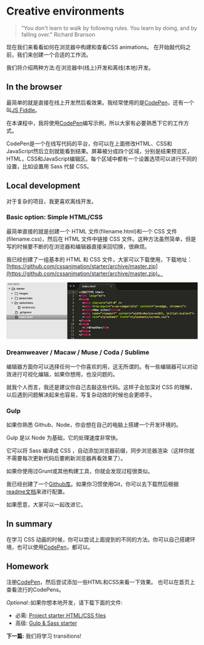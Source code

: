 # Creative environments

> "You don't learn to walk by following rules. You learn by doing, and by falling over."
> Richard Branson

现在我们来看看如何在浏览器中构建和查看CSS animations。 在开始敲代码之前，我们来创建一个合适的工作流。

我们将介绍两种方法:在浏览器中(线上)开发和离线(本地)开发。

## In the browser

最简单的就是直接在线上开发然后看效果。我经常使用的是[CodePen](Codepen.io)，还有一个叫[JS Fiddle](http://jsfiddle.net/)。

在本课程中，我将使用[CodePen](http://codepen.io)编写示例，所以大家有必要熟悉下它的工作方式。

CodePen是一个在线写代码的平台，你可以在上面修改HTML、CSS和JavaScript然后立刻就能看到结果。屏幕被分成四个区域，分别是结果预览区，HTML，CSS和JavaScript编辑区。每个区域中都有一个设置选项可以进行不同的设置，比如设置用 Sass 代替 CSS。

## Local development

对于复杂的项目，我更喜欢离线开发。

### Basic option: Simple HTML/CSS

最简单直接的就是创建一个 HTML 文件(filename.html)和一个 CSS 文件(filename.css)，然后在 HTML 文件中链接 CSS 文件。这种方法虽然简单，但是写的时候要不断的在浏览器和编辑器直接来回切换，很麻烦。


我已经创建了一组基本的 HTML 和 CSS 文件，大家可以下载使用，下载地址：[https://github.com/cssanimation/starter/archive/master.zip](https://github.com/cssanimation/starter/archive/master.zip)。

![Starting files](images/files.jpg)

### Dreamweaver / Macaw / Muse / Coda / Sublime

编辑器方面你可以选择任何一个你喜欢的用，这无所谓的。有一些编辑器可以对动效进行可视化编辑，如果你想用，也没问题的。

就我个人而言，我还是建议你自己去敲这些代码。这样子会加深对 CSS 的理解，以后遇到问题解决起来也容易，写复杂动效的时候也会更顺手。

### Gulp

如果你熟悉 Github、Node，你会想在自己的电脑上搭建一个开发环境的。

Gulp 是以 Node 为基础，它的处理速度非常快。

它可以将 Sass 编译成 CSS ，自动添加浏览器前缀，同步浏览器渲染（这样你就不需要每次更新代码后要刷新浏览器再看效果了）。

如果你使用过Grunt或其他构建工具，你就会发现过程很类似。

我已经创建了一个[Github库](https://github.com/cssanimation/gulp-sass-starter)。如果你习惯使用Git，你可以去下载然后根据[readme文档](https://github.com/cssanimation/gulp-sass-starter/blob/master/README.md)来进行配置。


如果愿意，大家可以一起改进它。

## In summary

在学习 CSS 动画的时候，你可以尝试上面提到的不同的方法。你可以自己搭建环境，也可以使用[CodePen](http://codepen.io)，都可以。

## Homework

注册[CodePen](http://codepen.io)，然后尝试添加一些HTML和CSS来看一下效果。 也可以在首页上查看流行的CodePens。

_Optional:_:如果你想本地开发，请下载下面的文件:


* 必需: [Project starter HTML/CSS files](https://github.com/cssanimation/starter/archive/master.zip)
* 高级: [Gulp & Sass starter](https://github.com/cssanimation/gulp-sass-starter)

**下一篇:** 我们将学习 transitions!